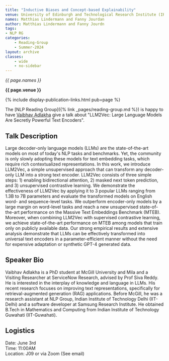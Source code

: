 ```yaml
---
title: "Inductive Biases and Concept-based Explainability"
venue: University of Edinburgh and Technological Research Institute (IRT) Saint Exupéry
names: Matthias Lindermann and Fanny Jourdan
author: Matthias Lindermann and Fanny Jourdn
tags:
- NLP RG
categories:
    - Reading-Group
    - Summer-2024
layout: archive
classes:
    - wide
    - no-sidebar
---
```


*{{ page.names }}*

**{{ page.venue }}**

{% include display-publication-links.html pub=page %}

The [NLP Reading Group]({% link _pages/reading-group.md %}) is happy to have [Vaibhav Adlakha]([https://tianbaoxie.com/](https://vaibhavad.github.io/)) give a talk about "LLM2Vec: Large Language Models Are Secretly Powerful Text Encoders".

## Talk Description

Large decoder-only language models (LLMs) are the state-of-the-art models on most of today's NLP tasks and benchmarks. Yet, the community is only slowly adopting these models for text embedding tasks, which require rich contextualized representations. In this work, we introduce LLM2Vec, a simple unsupervised approach that can transform any decoder-only LLM into a strong text encoder. LLM2Vec consists of three simple steps: 1) enabling bidirectional attention, 2) masked next token prediction, and 3) unsupervised contrastive learning. We demonstrate the effectiveness of LLM2Vec by applying it to 3 popular LLMs ranging from 1.3B to 7B parameters and evaluate the transformed models on English word- and sequence-level tasks. We outperform encoder-only models by a large margin on word-level tasks and reach a new unsupervised state-of-the-art performance on the Massive Text Embeddings Benchmark (MTEB). Moreover, when combining LLM2Vec with supervised contrastive learning, we achieve state-of-the-art performance on MTEB among models that train only on publicly available data. Our strong empirical results and extensive analysis demonstrate that LLMs can be effectively transformed into universal text encoders in a parameter-efficient manner without the need for expensive adaptation or synthetic GPT-4 generated data.

## Speaker Bio

Vaibhav Adlakha is a PhD student at McGill University and Mila and a Visiting Researcher at ServiceNow Research, advised by Prof Siva Reddy. He is interested in the interplay of knowledge and language in LLMs. His recent research focuses on improving text representations, specifically for retrieval-augmented generation (RAG) applications. Before McGill, he was a research assistant at NLP Group, Indian Institute of Technology Delhi (IIT-Delhi) and a software developer at Samsung Research Institute. He obtained B.Tech in Mathematics and Computing from Indian Institute of Technology Guwahati (IIT-Guwahati).

## Logistics

Date: June 3rd <br>
Time: 11:00AM <br>
Location: J09 or via Zoom (See email)

